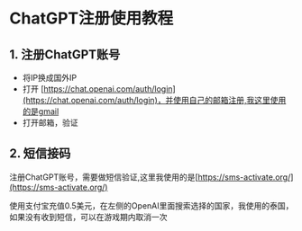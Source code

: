 

# ChatGPT注册使用教程



## 1. 注册ChatGPT账号

* 将IP换成国外IP
* 打开 [https://chat.openai.com/auth/login](https://chat.openai.com/auth/login)，并使用自己的邮箱注册,我这里使用的是gmail
* 打开邮箱，验证

## 2. 短信接码

注册ChatGPT账号，需要做短信验证,这里我使用的是[https://sms-activate.org/](https://sms-activate.org/)

使用支付宝充值0.5美元，在左侧的OpenAI里面搜索选择的国家，我使用的泰国，如果没有收到短信，可以在游戏期内取消一次

